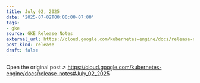 ```yaml
---
title: July 02, 2025
date: '2025-07-02T00:00:00-07:00'
tags:
- gke
source: GKE Release Notes
external_url: https://cloud.google.com/kubernetes-engine/docs/release-notes#July_02_2025
post_kind: release
draft: false
---
```

Open the original post ↗ https://cloud.google.com/kubernetes-engine/docs/release-notes#July_02_2025
